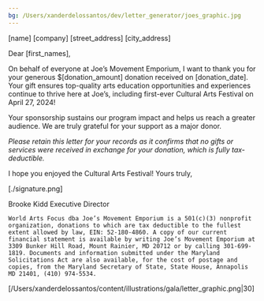 ```yaml
---
bg: /Users/xanderdelossantos/dev/letter_generator/joes_graphic.jpg
---
```

[name]
[company]
[street_address]
[city_address]

Dear [first_names],

On behalf of everyone at Joe’s Movement Emporium, I want to thank you for your generous $[donation_amount] donation received on [donation_date]. Your gift ensures top-quality arts education opportunities and experiences continue to thrive here at Joe’s, including first-ever Cultural Arts Festival on April 27, 2024!



Your sponsorship sustains our program impact and helps us reach a greater audience. We are truly grateful for your support as a major donor.

*Please retain this letter for your records as it confirms that no gifts or services were received in exchange for your donation, which is fully tax-deductible.* 

I hope you enjoyed the Cultural Arts Festival!
Yours truly,

[./signature.png]

Brooke Kidd
Executive Director

`World Arts Focus dba Joe’s Movement Emporium is a 501(c)(3) nonprofit organization, donations to which are tax deductible to the fullest extent allowed by law, EIN: 52-180-4860. A copy of our current financial statement is available by writing Joe’s Movement Emporium at 3309 Bunker Hill Road, Mount Rainier, MD 20712 or by calling 301-699-1819. Documents and information submitted under the Maryland Solicitations Act are also available, for the cost of postage and copies, from the Maryland Secretary of State, State House, Annapolis MD 21401, (410) 974-5534.`




[/Users/xanderdelossantos/content/illustrations/gala/letter_graphic.png|30]
